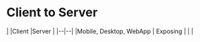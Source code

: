 # Client to Server 

|
|Client  |Server  |
|--|--|
|Mobile, Desktop, WebApp | Exposing 
|  |  |

<!--stackedit_data:
eyJoaXN0b3J5IjpbLTM2NTU3OTEwMCw4MTQ4NDMzNF19
-->